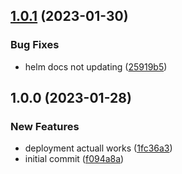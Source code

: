 ## [1.0.1](https://github.com/tr8team/helm-wrapper-template/compare/v1.0.0...v1.0.1) (2023-01-30)


### Bug Fixes

* helm docs not updating ([25919b5](https://github.com/tr8team/helm-wrapper-template/commit/25919b53d7e2a70f478703c373357a4b9af32e79))

## 1.0.0 (2023-01-28)


### New Features

* deployment actuall works ([1fc36a3](https://github.com/tr8team/helm-wrapper-template/commit/1fc36a388036176a787139c861543d95991afa5f))
* initial commit ([f094a8a](https://github.com/tr8team/helm-wrapper-template/commit/f094a8acf87f57e6a2edd8b2bfce192cd55a1fdf))
